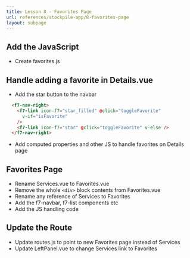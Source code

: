 ```yaml
---
title: Lesson 8 - Favorites Page
url: references/stockpile-app/8-favorites-page
layout: subpage
---
```


## Add the JavaScript

- Create favorites.js

## Handle adding a favorite in Details.vue

- Add the star button to the navbar

```html
  <f7-nav-right>
    <f7-link icon-f7="star_filled" @click="toggleFavorite"
      v-if="isFavorite"
    />
    <f7-link icon-f7="star" @click="toggleFavorite" v-else />
  </f7-nav-right>
```

- Add computed properties and other JS to handle favorites on Details page

## Favorites Page

- Rename Services.vue to Favorites.vue
- Remove the whole `<div>` block contents from Favorites.vue
- Rename any reference of Services to Favorites
- Add the f7-navbar, f7-list components etc
- Add the JS handling code

## Update the Route

- Update routes.js to point to new Favorites page instead of Services
- Update LeftPanel.vue to change Services link to Favorites
